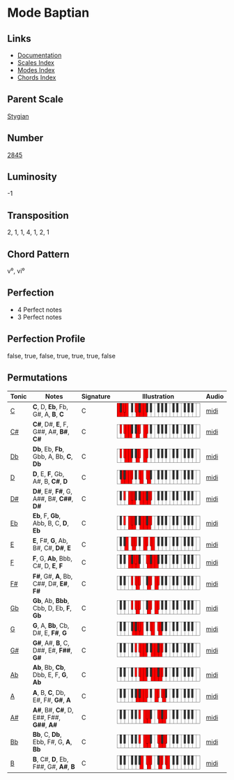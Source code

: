 # Mode Baptian

## Links

- [Documentation](README.md)
- [Scales Index](Scales.md)
- [Modes Index](Modes.md)
- [Chords Index](Chords.md)

## Parent Scale

[Stygian](ScaleStygian.md)

## Number

[2845](https://ianring.com/musictheory/scales/2845)

## Luminosity

-1

## Transposition

2, 1, 1, 4, 1, 2, 1

## Chord Pattern

v⁰, vi⁰

## Perfection

- 4 Perfect notes
- 3 Perfect notes

## Perfection Profile

false, true, false, true, true, true, false

## Permutations

| Tonic | Notes | Signature | Illustration | Audio |
|-------|-------|-----------|--------------|-------|
| [C](ModeCNaturalBaptian.md) | **C**, D, **Eb**, Fb, G#, A, **B**, **C** | C | ![CNaturalBaptian](ModeCNaturalBaptian.png) | [midi](https://github.com/edipermadi/music/blob/main/docs/ModeCNaturalBaptian.mid?raw=true) |
| [C#](ModeCSharpBaptian.md) | **C#**, D#, **E**, F, G##, A#, **B#**, **C#** | C | ![CSharpBaptian](ModeCSharpBaptian.png) | [midi](https://github.com/edipermadi/music/blob/main/docs/ModeCSharpBaptian.mid?raw=true) |
| [Db](ModeDFlatBaptian.md) | **Db**, Eb, **Fb**, Gbb, A, Bb, **C**, **Db** | C | ![DFlatBaptian](ModeDFlatBaptian.png) | [midi](https://github.com/edipermadi/music/blob/main/docs/ModeDFlatBaptian.mid?raw=true) |
| [D](ModeDNaturalBaptian.md) | **D**, E, **F**, Gb, A#, B, **C#**, **D** | C | ![DNaturalBaptian](ModeDNaturalBaptian.png) | [midi](https://github.com/edipermadi/music/blob/main/docs/ModeDNaturalBaptian.mid?raw=true) |
| [D#](ModeDSharpBaptian.md) | **D#**, E#, **F#**, G, A##, B#, **C##**, **D#** | C | ![DSharpBaptian](ModeDSharpBaptian.png) | [midi](https://github.com/edipermadi/music/blob/main/docs/ModeDSharpBaptian.mid?raw=true) |
| [Eb](ModeEFlatBaptian.md) | **Eb**, F, **Gb**, Abb, B, C, **D**, **Eb** | C | ![EFlatBaptian](ModeEFlatBaptian.png) | [midi](https://github.com/edipermadi/music/blob/main/docs/ModeEFlatBaptian.mid?raw=true) |
| [E](ModeENaturalBaptian.md) | **E**, F#, **G**, Ab, B#, C#, **D#**, **E** | C | ![ENaturalBaptian](ModeENaturalBaptian.png) | [midi](https://github.com/edipermadi/music/blob/main/docs/ModeENaturalBaptian.mid?raw=true) |
| [F](ModeFNaturalBaptian.md) | **F**, G, **Ab**, Bbb, C#, D, **E**, **F** | C | ![FNaturalBaptian](ModeFNaturalBaptian.png) | [midi](https://github.com/edipermadi/music/blob/main/docs/ModeFNaturalBaptian.mid?raw=true) |
| [F#](ModeFSharpBaptian.md) | **F#**, G#, **A**, Bb, C##, D#, **E#**, **F#** | C | ![FSharpBaptian](ModeFSharpBaptian.png) | [midi](https://github.com/edipermadi/music/blob/main/docs/ModeFSharpBaptian.mid?raw=true) |
| [Gb](ModeGFlatBaptian.md) | **Gb**, Ab, **Bbb**, Cbb, D, Eb, **F**, **Gb** | C | ![GFlatBaptian](ModeGFlatBaptian.png) | [midi](https://github.com/edipermadi/music/blob/main/docs/ModeGFlatBaptian.mid?raw=true) |
| [G](ModeGNaturalBaptian.md) | **G**, A, **Bb**, Cb, D#, E, **F#**, **G** | C | ![GNaturalBaptian](ModeGNaturalBaptian.png) | [midi](https://github.com/edipermadi/music/blob/main/docs/ModeGNaturalBaptian.mid?raw=true) |
| [G#](ModeGSharpBaptian.md) | **G#**, A#, **B**, C, D##, E#, **F##**, **G#** | C | ![GSharpBaptian](ModeGSharpBaptian.png) | [midi](https://github.com/edipermadi/music/blob/main/docs/ModeGSharpBaptian.mid?raw=true) |
| [Ab](ModeAFlatBaptian.md) | **Ab**, Bb, **Cb**, Dbb, E, F, **G**, **Ab** | C | ![AFlatBaptian](ModeAFlatBaptian.png) | [midi](https://github.com/edipermadi/music/blob/main/docs/ModeAFlatBaptian.mid?raw=true) |
| [A](ModeANaturalBaptian.md) | **A**, B, **C**, Db, E#, F#, **G#**, **A** | C | ![ANaturalBaptian](ModeANaturalBaptian.png) | [midi](https://github.com/edipermadi/music/blob/main/docs/ModeANaturalBaptian.mid?raw=true) |
| [A#](ModeASharpBaptian.md) | **A#**, B#, **C#**, D, E##, F##, **G##**, **A#** | C | ![ASharpBaptian](ModeASharpBaptian.png) | [midi](https://github.com/edipermadi/music/blob/main/docs/ModeASharpBaptian.mid?raw=true) |
| [Bb](ModeBFlatBaptian.md) | **Bb**, C, **Db**, Ebb, F#, G, **A**, **Bb** | C | ![BFlatBaptian](ModeBFlatBaptian.png) | [midi](https://github.com/edipermadi/music/blob/main/docs/ModeBFlatBaptian.mid?raw=true) |
| [B](ModeBNaturalBaptian.md) | **B**, C#, **D**, Eb, F##, G#, **A#**, **B** | C | ![BNaturalBaptian](ModeBNaturalBaptian.png) | [midi](https://github.com/edipermadi/music/blob/main/docs/ModeBNaturalBaptian.mid?raw=true) |
